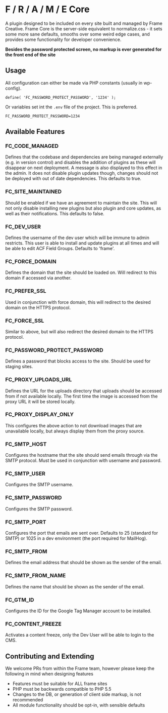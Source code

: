 # F / R / A / M / E Core #

A plugin designed to be included on every site built and managed by Frame Creative. Frame Core is the server-side equivalent to normalize.css - it sets some more sane defaults, smooths over some weird edge cases, and provides some functionality for developer convenience.

**Besides the password protected screen, no markup is ever generated for the front end of the site**

## Usage ##

All configuration can either be made via PHP constants (usually in wp-config).

```
define( 'FC_PASSWORD_PROTECT_PASSWORD', '1234' );
```

Or variables set int the `.env` file of the project. This is preferred.

```
FC_PASSWORD_PROTECT_PASSWORD=1234
```

## Available Features ##

### FC_CODE_MANAGED ###
Defines that the codebase and dependencies are being managed externally (e.g. in version control) and disables the addition of plugins as these will disappear on next deployment. A message is also displayed to this effect in the admin. It does not disable plugin updates though, changes should not be deployed with out of date dependencies. This defaults to true.

### FC_SITE_MAINTAINED ###
Should be enabled if we have an agreement to maintain the site. This will not only disable installing new plugins but also plugin and core updates, as well as their notifications. This defaults to false.

### FC_DEV_USER ###
Defines the username of the dev user which will be immune to admin restricts. This user is able to install and update plugins at all times and will be able to edit ACF Field Groups. Defaults to 'frame'. 

### FC_FORCE_DOMAIN ###
Defines the domain that the site should be loaded on. Will redirect to this domain if accessed via another.

### FC_PREFER_SSL ###
Used in conjunction with force domain, this will redirect to the desired domain on the HTTPS protocol.

### FC_FORCE_SSL ###
Similar to above, but will also redirect the desired domain to the HTTPS protocol.

### FC_PASSWORD_PROTECT_PASSWORD ###
Defines a password that blocks access to the site. Should be used for staging sites.

### FC_PROXY_UPLOADS_URL ###
Defines the URL for the uploads directory that uploads should be accessed from if not available locally. The first time the image is accessed from the proxy URL it will be stored locally.

### FC_PROXY_DISPLAY_ONLY ###
This configures the above action to not download images that are unavailable locally, but always display them from the proxy source.

### FC_SMTP_HOST ###
Configures the hostname that the site should send emails through via the SMTP protocol. Must be used in conjunction with username and password.

### FC_SMTP_USER ###
Configures the SMTP username.

### FC_SMTP_PASSWORD ###
Configures the SMTP password.

### FC_SMTP_PORT ###
Configures the port that emails are sent over. Defaults to 25 (standard for SMTP) or 1025 in a dev environment (the port required for MailHog).

### FC_SMTP_FROM ###
Defines the email address that should be shown as the sender of the email.

### FC_SMTP_FROM_NAME ###
Defines the name that should be shown as the sender of the email.

### FC_GTM_ID ###
Configures the ID for the Google Tag Manager account to be installed.

### FC_CONTENT_FREEZE ###
Activates a content freeze, only the Dev User will be able to login to the CMS.

## Contributing and Extending ##

We welcome PRs from within the Frame team, however please keep the following in mind when designing features
* Features must be suitable for ALL frame sites
* PHP must be backwards compatible to PHP 5.5
* Changes to the DB, or generation of client side markup, is not recommended
* All module functionality should be opt-in, with sensible defaults
